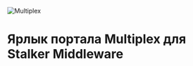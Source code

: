![Multiplex](http://romsat.ua/upload/medialibrary/76f/76f858053f1e5e5759e8c370d18ad527.jpg)

# Ярлык портала Multiplex для Stalker Middleware
